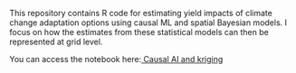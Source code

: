 This repository contains R code for estimating yield impacts of climate change adaptation options using causal ML and spatial Bayesian models. 
I focus on how the estimates from these statistical models can then be represented at grid level.

You can access the notebook here:<a href="https://maxwellmkondiwa.github.io/clim_adapt_econ_models_India/" target="_blank"> Causal AI and kriging</a>



